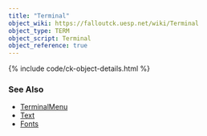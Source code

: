 ```yaml
---
title: "Terminal"
object_wiki: https://falloutck.uesp.net/wiki/Terminal
object_type: TERM
object_script: Terminal
object_reference: true
---
```


{% include code/ck-object-details.html %}

### See Also
- [TerminalMenu](/wiki/fo4/interface/reference/menus/terminal)
- [Text](/wiki/fo4/creation-kit/text)
- [Fonts](/wiki/fo4/interface/reference/assets/Fonts)
